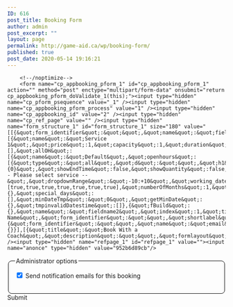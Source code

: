 ```yaml
---
ID: 616
post_title: Booking Form
author: admin
post_excerpt: ""
layout: page
permalink: http://game-aid.ca/wp/booking-form/
published: true
post_date: 2020-05-14 19:16:21
---
```

<!--noptimize-->
        <!--/noptimize-->
        <form name="cp_appbooking_pform_1" id="cp_appbooking_pform_1" action="" method="post" enctype="multipart/form-data" onsubmit="return cp_appbooking_pform_doValidate_1(this);"><input type="hidden" name="cp_pform_psequence" value="_1" /><input type="hidden" name="cp_appbooking_pform_process" value="1" /><input type="hidden" name="cp_appbooking_id" value="2" /><input type="hidden" name="cp_ref_page" value="" /><input type="hidden" name="form_structure_1" id="form_structure_1" size="180" value="[[{&quot;form_identifier&quot;:&quot;&quot;,&quot;name&quot;:&quot;fieldname1&quot;,&quot;shortlabel&quot;:&quot;&quot;,&quot;index&quot;:0,&quot;ftype&quot;:&quot;fapp&quot;,&quot;userhelp&quot;:&quot;&quot;,&quot;userhelpTooltip&quot;:false,&quot;csslayout&quot;:&quot;&quot;,&quot;title&quot;:&quot;Appointment&quot;,&quot;services&quot;:[{&quot;name&quot;:&quot;Service 1&quot;,&quot;price&quot;:1,&quot;capacity&quot;:1,&quot;duration&quot;:60,&quot;pb&quot;:5,&quot;pa&quot;:5,&quot;ohindex&quot;:0}],&quot;openhours&quot;:[],&quot;allOH&quot;:[{&quot;name&quot;:&quot;Default&quot;,&quot;openhours&quot;:[{&quot;type&quot;:&quot;all&quot;,&quot;d&quot;:&quot;&quot;,&quot;h1&quot;:8,&quot;m1&quot;:0,&quot;h2&quot;:17,&quot;m2&quot;:0}]}],&quot;dateFormat&quot;:&quot;mm/dd/yy&quot;,&quot;showDropdown&quot;:false,&quot;showTotalCost&quot;:false,&quot;showTotalCostFormat&quot;:&quot;$ {0}&quot;,&quot;showEndTime&quot;:false,&quot;showQuantity&quot;:false,&quot;usedSlotsCheckbox&quot;:false,&quot;avoidOverlaping&quot;:true,&quot;emptySelectCheckbox&quot;:false,&quot;emptySelect&quot;:&quot;-- Please select service --&quot;,&quot;dropdownRange&quot;:&quot;-10:+10&quot;,&quot;working_dates&quot;:[true,true,true,true,true,true,true],&quot;numberOfMonths&quot;:1,&quot;maxNumberOfApp&quot;:&quot;1&quot;,&quot;firstDay&quot;:0,&quot;minDate&quot;:&quot;0&quot;,&quot;maxDate&quot;:&quot;&quot;,&quot;defaultDate&quot;:&quot;&quot;,&quot;invalidDates&quot;:&quot;&quot;,&quot;tmpinvalidDates&quot;:&quot;&quot;,&quot;required&quot;:true,&quot;bSlotsCheckbox&quot;:true,&quot;bSlots&quot;:30,&quot;militaryTime&quot;:&quot;0&quot;,&quot;fBuild&quot;:{},&quot;special_days&quot;:[],&quot;minDateTmp&quot;:&quot;0&quot;,&quot;getMinDate&quot;:{},&quot;tmpinvalidDatestime&quot;:[]},{&quot;fBuild&quot;:{},&quot;name&quot;:&quot;fieldname2&quot;,&quot;index&quot;:1,&quot;title&quot;:&quot;First Name&quot;,&quot;form_identifier&quot;:&quot;&quot;,&quot;shortlabel&quot;:&quot;&quot;,&quot;ftype&quot;:&quot;ftext&quot;,&quot;userhelp&quot;:&quot;&quot;,&quot;userhelpTooltip&quot;:false,&quot;csslayout&quot;:&quot;&quot;,&quot;predefined&quot;:&quot;&quot;,&quot;predefinedClick&quot;:false,&quot;required&quot;:false,&quot;size&quot;:&quot;medium&quot;,&quot;minlength&quot;:&quot;&quot;,&quot;maxlength&quot;:&quot;&quot;,&quot;equalTo&quot;:&quot;&quot;},{&quot;form_identifier&quot;:&quot;&quot;,&quot;name&quot;:&quot;email&quot;,&quot;shortlabel&quot;:&quot;&quot;,&quot;index&quot;:2,&quot;ftype&quot;:&quot;femail&quot;,&quot;userhelp&quot;:&quot;&quot;,&quot;userhelpTooltip&quot;:false,&quot;csslayout&quot;:&quot;&quot;,&quot;title&quot;:&quot;Email&quot;,&quot;predefined&quot;:&quot;&quot;,&quot;predefinedClick&quot;:false,&quot;required&quot;:true,&quot;size&quot;:&quot;medium&quot;,&quot;equalTo&quot;:&quot;&quot;,&quot;fBuild&quot;:{}}],[{&quot;title&quot;:&quot;Book With a Coach&quot;,&quot;description&quot;:&quot;&quot;,&quot;formlayout&quot;:&quot;top_aligned&quot;,&quot;formtemplate&quot;:&quot;&quot;,&quot;evalequations&quot;:1,&quot;autocomplete&quot;:1}]]" /><input type="hidden" name="refpage_1" id="refpage_1" value=""><input name="anonce" type="hidden" value="952b6d89cb"/> 
  <fieldset style="border: 1px solid black; -webkit-border-radius: 8px; -moz-border-radius: 8px; border-radius: 8px; padding:15px;">
   <legend>Administrator options</legend>
    <input type="checkbox" name="sendemails_admin" value="1" vt="1" checked /> Send notification emails for this booking<br /><br />
  </fieldset> 
    <label></label>
    <!--addons-payment-options-->
<!-- rcadon -->
Submit
</form>
